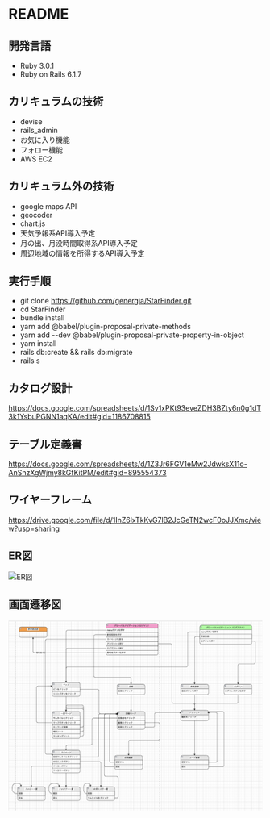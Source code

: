 # README

## 開発言語
* Ruby 3.0.1
* Ruby on Rails 6.1.7

## カリキュラムの技術
* devise
* rails_admin
* お気に入り機能
* フォロー機能
* AWS EC2

## カリキュラム外の技術
* google maps API
* geocoder
* chart.js
* 天気予報系API導入予定
* 月の出、月没時間取得系API導入予定
* 周辺地域の情報を所得するAPI導入予定

## 実行手順
* git clone https://github.com/genergia/StarFinder.git
* cd StarFinder
* bundle install
* yarn add @babel/plugin-proposal-private-methods
* yarn add --dev @babel/plugin-proposal-private-property-in-object
* yarn install
* rails db:create && rails db:migrate
* rails s

## カタログ設計
https://docs.google.com/spreadsheets/d/1Sv1xPKt93eveZDH3BZty6n0g1dT3k1YsbuPGNN1aqKA/edit#gid=1186708815

## テーブル定義書
https://docs.google.com/spreadsheets/d/1Z3Jr6FGV1eMw2JdwksX11o-AnSnzXgWjmy8kGfKitPM/edit#gid=895554373

## ワイヤーフレーム
https://drive.google.com/file/d/1InZ6lxTkKvG7lB2JcGeTN2wcF0oJJXmc/view?usp=sharing

## ER図
![ER図](README_images/ER図.png)

## 画面遷移図
![画面遷移図](README_images/画面遷移図.png)
